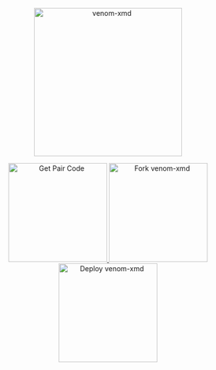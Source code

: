 <p align="center">
  <img src="https://files.catbox.moe/ty9xvk.jpg" alt="venom-xmd" width="300"/>
</p>

<p align="center">
  <a href="https://davebotssessionpairsite.onrender.com">
    <img src="https://img.shields.io/badge/Get-Pair_Code-purple?style=for-the-badge&logo=whatsapp" alt="Get Pair Code" width="200">
  </a>

  <a href="https://github.com/gifteddevsmd/VENOM-XMD/fork">
    <img src="https://img.shields.io/badge/Fork-Dave--Ai-blue?style=for-the-badge&logo=github" alt="Fork venom-xmd" width="200">
  </a>

  <a href="https://vercel-eta-snowy.vercel.app/">
    <img src="https://img.shields.io/badge/Deploy-Vvenom--xmd-green?style=for-the-badge&logo=heroku" alt="Deploy venom-xmd" width="200">
  </a>
</p>